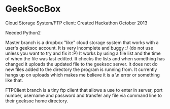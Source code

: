 GeekSocBox
==========

Cloud Storage System/FTP client: Created Hackathon October 2013

Needed Python2

Master branch is a dropbox "like" cloud storage system that works with a user's geeksoc account. It is very incomplete and
buggy :/ (do not use unless you want to try and fix it :P) It works by using a file list and the time of when the file was
last editted. It checks the lists and when something has changed it uploads the updated file to the geeksoc server. It
does not do new files added to the directory the program is running from. It currently hangs up on uploads which makes me
believe it is a \n error or something like that.

FTPClient branch is a tiny ftp client that allows a use to enter in server, port number, username and password and transfer
any file via command line to their geeksoc home directory.
